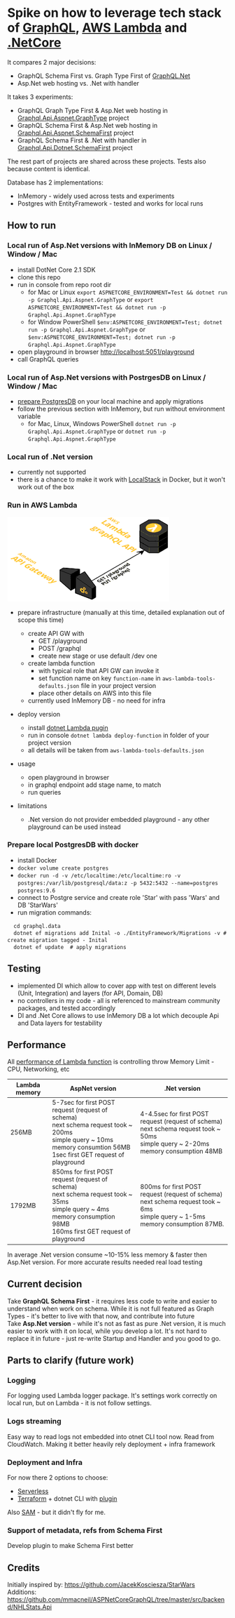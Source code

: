 # Spike on how to leverage tech stack of [GraphQL](https://graphql.github.io/), [AWS Lambda](https://aws.amazon.com/lambda/) and [.NetCore](https://github.com/dotnet/core)

It compares 2 major decisions:
 * GraphQL Schema First vs. Graph Type First of [GraphQL.Net](https://graphql-dotnet.github.io/)
 * Asp.Net web hosting vs. .Net with handler
 
It takes 3 experiments:
 * GraphQL Graph Type First & Asp.Net web hosting in [Graphql.Api.Aspnet.GraphType](Graphql.Api.Aspnet.GraphType) project 
 * GraphQL Schema First & Asp.Net web hosting in [Graphql.Api.Aspnet.SchemaFirst](Graphql.Api.Aspnet.SchemaFirst) project
 * GraphQL Schema First & .Net with handler in [Graphql.Api.Dotnet.SchemaFirst](Graphql.Api.Dotnet.SchemaFirst) project
 
The rest part of projects are shared across these projects. Tests also because content is identical.

Database has 2 implementations:
 * InMemory - widely used across tests and experiments
 * Postgres with EntityFramework - tested and works for local runs
 
## How to run

### Local run of Asp.Net versions with InMemory DB on Linux / Window / Mac
 * install DotNet Core 2.1 SDK
 * clone this repo
 * run in console from repo root dir
    * for Mac or Linux `export ASPNETCORE_ENVIRONMENT=Test && dotnet run -p Graphql.Api.Aspnet.GraphType` or `export ASPNETCORE_ENVIRONMENT=Test && dotnet run -p Graphql.Api.Aspnet.GraphType` 
    * for Window PowerShell `$env:ASPNETCORE_ENVIRONMENT=Test; dotnet run -p Graphql.Api.Aspnet.GraphType` or `$env:ASPNETCORE_ENVIRONMENT=Test; dotnet run -p Graphql.Api.Aspnet.GraphType` 
 * open playground in browser [http://localhost:5051/playground](http://localhost:5051/playground)
 * call GraphQL queries 

### Local run of Asp.Net versions with PostrgesDB on Linux / Window / Mac
 * [prepare PostgresDB](#prepare-postgresdb-with-docker) on your local machine and apply migrations
 * follow the previous section with InMemory, but run without environment variable
    * for Mac, Linux, Windows PowerShell `dotnet run -p Graphql.Api.Aspnet.GraphType` or `dotnet run -p Graphql.Api.Aspnet.GraphType` 
    
### Local run of .Net version
 * currently not supported
 * there is a chance to make it work with [LocalStack](https://github.com/localstack/localstack) in Docker, but it won't work out of the box
 
### Run in AWS Lambda
 ![schema](./AWSschema.png)
 
 * prepare infrastructure (manually at this time, detailed explanation out of scope this time) 
   * create API GW with
     * GET /playground
     * POST /graphql
     * create new stage or use default /dev one
   * create lambda function
     * with typical role that API GW can invoke it
     * set function name on key `function-name` in `aws-lambda-tools-defaults.json` file in your project version 
     * place other details on AWS into this file
   * currently used InMemory DB - no need for infra
  
 * deploy version   
   * install [dotnet Lambda pugin](https://github.com/aws/aws-extensions-for-dotnet-cli)
   * run in console `dotnet lambda deploy-function` in folder of your project version 
   * all details will be taken from `aws-lambda-tools-defaults.json`

 * usage
   * open playground in browser
   * in graphql endpoint add stage name, to match
   * run queries
   
 * limitations
   * .Net version do not provider embedded playground - any other playground can be used instead 

### Prepare local PostgresDB with docker
* install Docker
* `docker volume create postgres`
* `docker run -d -v /etc/localtime:/etc/localtime:ro -v postgres:/var/lib/postgresql/data:z -p 5432:5432 --name=postgres postgres:9.6`
* connect to Postgre service and create role 'Star' with pass 'Wars' and DB 'StarWars'
* run migration commands:  
```
  cd graphql.data
  dotnet ef migrations add Inital -o ./EntityFramework/Migrations -v # create migration tagged - Inital
  dotnet ef update  # apply migrations 
```  

## Testing
  * implemented DI which allow to cover app with test on different levels (Unit, Integration) and layers (for API, Domain, DB)
  * no controllers in my code - all is referenced to mainstream community packages, and tested accordingly
  * DI and .Net Core allows to use InMemory DB a lot which decouple Api and Data layers for testability

## Performance

All [performance of Lambda function](https://docs.aws.amazon.com/lambda/latest/dg/best-practices.html#function-configuration) is controlling throw Memory Limit - CPU, Networking, etc

| Lambda memory | AspNet version                                                                                                                                                       |  .Net version                                                                                                                                |
|---------------|----------------------------------------------------------------------------------------------------------------------------------------------------------------------|----------------------------------------------------------------------------------------------------------------------------------------------|
|     256MB     | 5-7sec for first POST request (request of schema) <br> next schema request took ~ 200ms <br> simple query ~ 10ms <br> memory consumtion 56MB <br> 1sec first GET request of playground | 4-4.5sec for first POST request (request of schema) <br> next schema request took ~ 50ms <br> simple query ~ 2-20ms <br> memory consumption 48MB    |
|     1792MB    | 850ms for first POST request (request of schema) <br> next schema request took ~ 35ms <br> simple query ~ 4ms <br> memory consumption 98MB <br> 160ms first GET request of playground   | 800ms for first POST request (request of schema) <br> next schema request took ~ 6ms <br> simple query ~ 1-5ms <br> memory consumption 87MB.        | 

In average .Net version consume ~10-15% less memory & faster then Asp.Net version. For more accurate results needed real load testing 

## Current decision

Take __GraphQL Schema First__ - it requires less code to write and easier to understand when work on schema.
While it is not full featured as Graph Types - it's better to live with that now, and contribute into future  
Take  __Asp.Net version__ - while it's not as fast as pure .Net version, it is much easier to work with it on local, 
while you develop a lot. It's not hard to replace it in future - just re-write Startup and Handler and you good to go. 

## Parts to clarify (future work)

### Logging

For logging used Lambda logger package. It's settings work correctly on local run, but on Lambda - it is not follow settings.

### Logs streaming

Easy way to read logs not embedded into otnet CLI tool now. Read from CloudWatch.
Making it better heavily rely deployment + infra framework

### Deployment and Infra

For now there 2 options to choose:
* [Serverless](https://serverless.com)
* [Terraform](https://www.terraform.io/) + dotnet CLI with [plugin](https://github.com/aws/aws-extensions-for-dotnet-cli)

Also [SAM](https://github.com/awslabs/serverless-application-model) - but it didn't fly for me.

### Support of metadata, refs from Schema First

Develop plugin to make Schema First better 

## Credits
Initially inspired by: https://github.com/JacekKosciesza/StarWars \
Additions: https://github.com/mmacneil/ASPNetCoreGraphQL/tree/master/src/backend/NHLStats.Api